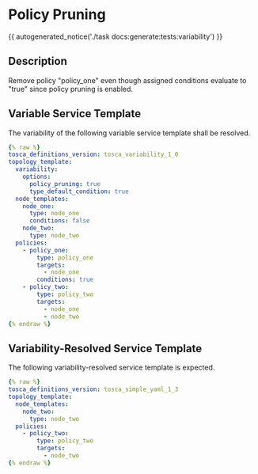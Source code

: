 # Policy Pruning

{{ autogenerated_notice('./task docs:generate:tests:variability') }}

## Description

Remove policy "policy_one" even though assigned conditions evaluate to "true" since policy pruning is enabled.

## Variable Service Template

The variability of the following variable service template shall be resolved.

```yaml linenums="1"
{% raw %}
tosca_definitions_version: tosca_variability_1_0
topology_template:
  variability:
    options:
      policy_pruning: true
      type_default_condition: true
  node_templates:
    node_one:
      type: node_one
      conditions: false
    node_two:
      type: node_two
  policies:
    - policy_one:
        type: policy_one
        targets:
          - node_one
        conditions: true
    - policy_two:
        type: policy_two
        targets:
          - node_one
          - node_two
{% endraw %}
```




## Variability-Resolved Service Template

The following variability-resolved service template is expected.

```yaml linenums="1"
{% raw %}
tosca_definitions_version: tosca_simple_yaml_1_3
topology_template:
  node_templates:
    node_two:
      type: node_two
  policies:
    - policy_two:
        type: policy_two
        targets:
          - node_two
{% endraw %}
```

